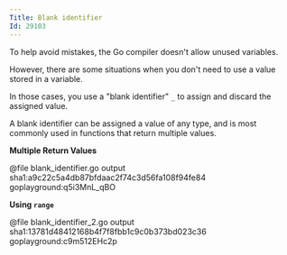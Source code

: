 ```yaml
---
Title: Blank identifier
Id: 29103
---
```

To help avoid mistakes, the Go compiler doesn't allow unused variables.

However, there are some situations when you don't need to use a value stored in a variable.

In those cases, you use a "blank identifier" `_` to assign and discard the assigned value.

A blank identifier can be assigned a value of any type, and is most commonly used in functions that return multiple values.

**Multiple Return Values**

@file blank_identifier.go output sha1:a9c22c5a4db87bfdaac2f74c3d56fa108f94fe84 goplayground:q5i3MnL_qBO

**Using `range`**

@file blank_identifier_2.go output sha1:13781d48412168b4f7f8fbb1c9c0b373bd023c36 goplayground:c9m512EHc2p

